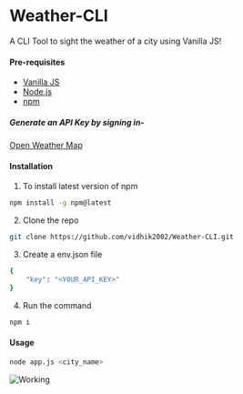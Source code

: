 # Weather-CLI
A CLI Tool to sight the weather of a city using Vanilla JS!

#### Pre-requisites
- [Vanilla JS](http://vanilla-js.com/)
- [Node.js](https://nodejs.org/en/)
- [npm](https://www.npmjs.com/)


##### Generate an API Key by signing in-
[Open Weather Map](https://openweathermap.org/)
#### Installation
1. To install latest version of npm
```sh
npm install -g npm@latest
```
2. Clone the repo
```sh
git clone https://github.com/vidhik2002/Weather-CLI.git
```
3. Create a env.json file
```sh
{
    "key": "<YOUR_API_KEY>"
}
```
4. Run the command 
```sh
npm i
```

#### Usage
```sh
node app.js <city_name>
```
![Working](https://i.imgur.com/CDEaznv.png)